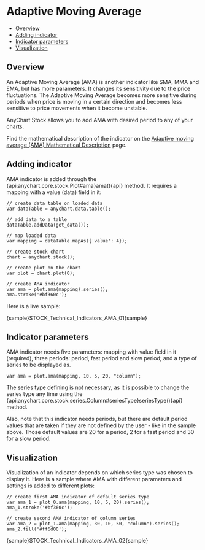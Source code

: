 # Adaptive Moving Average

* [Overview](#overview)
* [Adding indicator](#adding_indicator)
* [Indicator parameters](#indicator_parameters)
* [Visualization](#visualization)

## Overview

An Adaptive Moving Average (AMA) is another indicator like SMA, MMA and EMA, but has more parameters. It changes its sensitivity due to the price fluctuations. The Adaptive Moving Average becomes more sensitive during periods when price is moving in a certain direction and becomes less sensitive to price movements when it become unstable.

AnyChart Stock allows you to add AMA with desired period to any of your charts.

Find the mathematical description of the indicator on the [Adaptive moving average (AMA) Mathematical Description](Mathematical_Description#ama) page.

## Adding indicator

AMA indicator is added through the {api:anychart.core.stock.Plot#ama}ama(){api} method. It requires a mapping with a value (data) field in it:

```
// create data table on loaded data
var dataTable = anychart.data.table();

// add data to a table
dataTable.addData(get_data());

// map loaded data
var mapping = dataTable.mapAs({'value': 4});

// create stock chart
chart = anychart.stock();

// create plot on the chart
var plot = chart.plot(0);

// create AMA indicator
var ama = plot.ama(mapping).series();
ama.stroke('#bf360c');
```

Here is a live sample:

{sample}STOCK\_Technical\_Indicators\_AMA\_01{sample}

## Indicator parameters

AMA indicator needs five parameters: mapping with value field in it (required), three periods: period, fast period and slow period; and a type of series to be displayed as.

```
var ama = plot.ama(mapping, 10, 5, 20, "column");
```

The series type defining is not necessary, as it is possible to change the series type any time using the {api:anychart.core.stock.series.Column#seriesType}seriesType(){api} method.

Also, note that this indicator needs periods, but there are default period values that are taken if they are not defined by the user - like in the sample above. Those default values are 20 for a period, 2 for a fast period and 30 for a slow period.

## Visualization

Visualization of an indicator depends on which series type was chosen to display it. Here is a sample where AMA with different parameters and settings is added to different plots:

```
// create first AMA indicator of default series type
var ama_1 = plot_0.ama(mapping, 10, 5, 20).series();
ama_1.stroke('#bf360c');

// create second AMA indicator of column series
var ama_2 = plot_1.ama(mapping, 30, 10, 50, "column").series();
ama_2.fill('#ff6d00');
```

{sample}STOCK\_Technical\_Indicators\_AMA\_02{sample}
